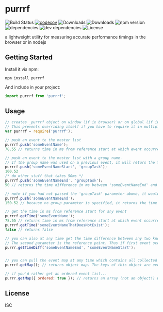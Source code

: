 # purrrf

![Build Status](https://img.shields.io/travis/tyler-g/purrrf.svg)
[![codecov](https://codecov.io/gh/tyler-g/purrrf/branch/master/graph/badge.svg)](https://codecov.io/gh/tyler-g/purrrf)
![Downloads](https://img.shields.io/npm/dm/purrrf.svg)
![Downloads](https://img.shields.io/npm/dt/purrrf.svg)
![npm version](https://img.shields.io/npm/v/purrrf.svg)
![dependencies](https://img.shields.io/david/tyler-g/purrrf.svg)
![dev dependencies](https://img.shields.io/david/dev/tyler-g/purrrf.svg)
![License](https://img.shields.io/npm/l/purrrf.svg)

a lightweight utility for measuring accurate performance timings in the browser or in nodejs

## Getting Started

Install it via npm:

```shell
npm install purrrf
```

And include in your project:

```javascript
import purrrf from 'purrrf';
```

## Usage

```javascript
// creates _purrrf object on window (if in browser) or on global (if in nodejs). 
// This prevents overriding itself if you have to require it in multiple places
var purrrf = require('purrrf'); 

// push an event to the master list
purrrf.push('someEventName'); 
78.55 // returns time in ms from reference start at which event occurred

// push an event to the master list with a group name. 
// If the group name was used on a previous event, it will return the time difference in ms between the this event and the most recent event with the same group name
purrrf.push('someEventNameStart', 'groupTask');
100.52
/* do other stuff that takes 50ms */
purrrf.push('someEventNameEnd', 'groupTask'); 
50 // returns the time difference in ms between 'someEventNameEnd' and 'someEventNameStart'

// note if you had not passed the 'groupTask' parameter above, it would return the time of that event, eg:
purrrf.push('someEventNameEnd');
150.52 // because no group parameter is specified, it returns the time

// get the time in ms from reference start for any event
purrrf.getTime('someEventName'); 
78.55 // returns time in ms from reference start at which event occurred
purrrf.getTime('someEventNameThatDoesNotExist');
false // returns false

// you can also at any time get the time difference between any two known events
// The second parameter is the reference point. Thus if first event occurred before the second, a negative value will be returned
purrr.getTimeDiff('someEventNameEnd', 'someEventNameStart');


// you can pull the event map at any time which contains all collected data on every event pushed to the master list
purrrf.getMap(); // returns object map. The keys of this object are event names. Thus note if you pushed the same event name to the master list, the latter will override the former.

// if you'd rather get an ordered event list...
purrr.getMap({ ordered: true }); // returns an array (not an object!) which contains the pushed events in the order in which they were received

```

## License

ISC
